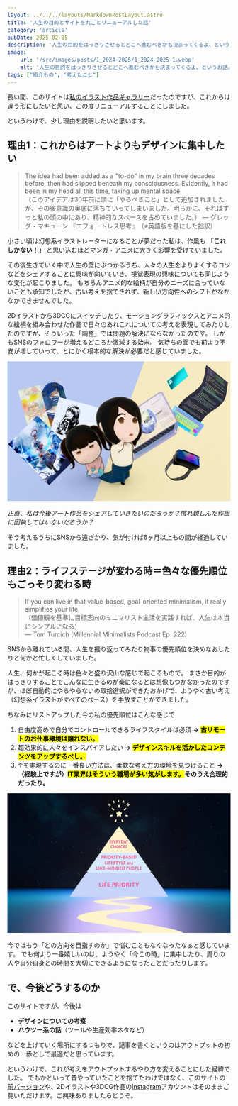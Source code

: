 ```yaml
---
layout: ../../../layouts/MarkdownPostLayout.astro
title: '人生の目的とサイトを丸ごとリニューアルした話'
category: 'article'
pubDate: 2025-02-05
description: '人生の目的をはっきりさせるとどこへ進むべきかも決まってくるよ、というお話。'
image:
    url: '/src/images/posts/1_2024-2025/1_2024-2025-1.webp'
    alt: '人生の目的をはっきりさせるとどこへ進むべきかも決まってくるよ、というお話。'
tags: ["紹介もの", "考えたこと"]
---
```


長い間、このサイトは<a href="https://v2024.erikaobama.com/" target="_blank">私のイラスト作品ギャラリー</a>だったのですが、これからは違う形にしたいと思い、この度リニューアルすることにしました。

というわけで、少し理由を説明したいと思います。

## 理由1：これからはアートよりもデザインに集中したい

> The idea had been added as a "to-do" in my brain three decades before, then had slipped beneath my consciousness. Evidently, it had been in my head all this time, taking up mental space.<br/>
> （このアイデアは30年前に頭に「やるべきこと」として追加されましたが、その後意識の奥底に落ちていってしまいました。明らかに、それはずっと私の頭の中にあり、精神的なスペースを占めていました。）
> — グレッグ・マキューン 『エフォートレス思考』　（※英語版を基にした拙訳）

小さい頃は幻想系イラストレーターになることが夢だった私は、作風も **「これしかない！」** と思い込むほどマンガ・アニメに大きく影響を受けていました。

その後生きていく中で人生の壁にぶつかるうち、人々の人生をよりよくするコツなどをシェアすることに興味が向いていき、視覚表現の興味についても同じような変化が起こりました。
もちろんアニメ的な絵柄が自分のニーズに合っていないことも承知でしたが、古い考えを捨てきれず、新しい方向性へのシフトがなかなかできませんでした。

2Dイラストから3DCGにスイッチしたり、モーショングラフィックスとアニメ的な絵柄を組み合わせた作品で日々のあれこれについての考えを表現してみたりしたのですが、そういった「調整」では問題の解決にならなかったのです。
しかもSNSのフォロワーが増えるどころか激減する始末。
気持ちの面でも前より不安が増していって、とにかく根本的な解決が必要だと感じていました。

![](/src/images/posts/1_2024-2025/1_2024-2025-2.webp)

*正直、私は今後アート作品をシェアしていきたいのだろうか？慣れ親しんだ作風に固執してはいないだろうか？*

そう考えるうちにSNSから遠ざかり、気が付けば6ヶ月以上もの間が経過していました。

## 理由2：ライフステージが変わる時＝色々な優先順位もごっそり変わる時

> If you can live in that value-based, goal-oriented minimalism, it really simplifies your life.<br/>
> （価値観を基準に目標志向のミニマリスト生活を実践すれば、人生は本当にシンプルになる）<br/>
> — Tom Turcich (Millennial Minimalists Podcast Ep. 222)

SNSから離れている間、人生を振り返ってみたり物事の優先順位を決めなおしたりと何かと忙しくしていました。

人生、何かが起こる時は色々と盛り沢山な感じで起こるもので。
まさか目的がはっきりすることでこんなに生きるのが楽になるとは想像もつかなかったのですが、ほぼ自動的にやるやらないの取捨選択ができたおかげで、ようやく古い考え（幻想系イラストがすべてのベース）を手放すことができました。


ちなみにリストアップした今の私の優先順位はこんな感じで
1. 自由度高めで自分でコントロールできるライフスタイルは必須 **→ <mark class="hl-pink-lt">古リモートのお仕事環境は譲れない。</mark>**
2. 超効果的に人々をインスパイアしたい **→ <mark class="hl-pink-lt">デザインスキルを活かしたコンテンツをアップするべし。</mark>**
3. ↑を実現するのに一番良い方法は、柔軟な考え方の環境を見つけること **→ （経験上ですが）<mark class="hl-pink-lt">IT業界はそういう職場が多い気がします。</mark>そのうえ合理的だったり。**

![](/src/images/posts/1_2024-2025/1_2024-2025-3.webp)

今ではもう「どの方向を目指すのか」で悩むこともなくなったなぁと感じています。
でも何より一番嬉しいのは、ようやく「今この時」に集中したり、周りの人や自分自身との時間を大切にできるようになったことだったりします。


## で、今後どうするのか

このサイトですが、今後は

- **デザインについての考察**
- **ハウツー系の話**（ツールや生産効率ネタなど）

などを上げていく場所にするつもりで、記事を書くというのはアウトプットの初めの一歩として最適だと思っています。

というわけで、これが考えをアウトプットするやり方を変えることにした経緯でした。
でもかといって昔やっていたことを捨てたわけではなく、このサイトの<a href="https://v2024.erikaobama.com/" target="_blank">前バージョン</a>や、2Dイラストや3DCG作品の<a href="https://instagram.com/erika.obama" target="_blank">Instagram</a>アカウントはそのままご覧いただけます。ご興味ありましたらどうぞ。

